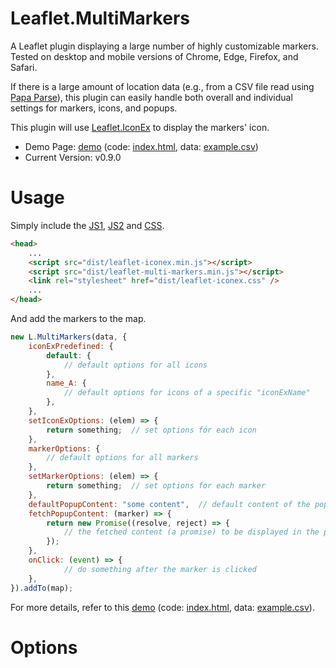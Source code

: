Leaflet.MultiMarkers
=

A Leaflet plugin displaying a large number of highly customizable markers. Tested on desktop and mobile versions of Chrome, Edge, Firefox, and Safari.

If there is a large amount of location data (e.g., from a CSV file read using [Papa Parse](https://www.papaparse.com/)), this plugin can easily handle both overall and individual settings for markers, icons, and popups.

This plugin will use [Leaflet.IconEx](https://github.com/mfhsieh/leaflet-iconex) to display the markers' icon.

* Demo Page: [demo](https://mfhsieh.github.io/leaflet-multi-markers/) (code: [index.html](index.html), data: [example.csv](examples/example.csv))
* Current Version: v0.9.0


# Usage

Simply include the [JS1](dist/leaflet-iconex.min.js), [JS2](dist/leaflet-multi-markers.min.js) and [CSS](dist/leaflet-iconex.css).

```html
<head>
    ...
    <script src="dist/leaflet-iconex.min.js"></script>
    <script src="dist/leaflet-multi-markers.min.js"></script>
    <link rel="stylesheet" href="dist/leaflet-iconex.css" />
    ...
</head>
```

And add the markers to the map.

```js
new L.MultiMarkers(data, {
    iconExPredefined: {
        default: {
            // default options for all icons
        },
        name_A: {
            // default options for icons of a specific "iconExName"
        },
    },
    setIconExOptions: (elem) => {
        return something;  // set options for each icon
    },
    markerOptions: {
        // default options for all markers
    },
    setMarkerOptions: (elem) => {
        return something;  // set options for each marker
    },
    defaultPopupContent: "some content",  // default content of the popup window
    fetchPopupContent: (marker) => {
        return new Promise((resolve, reject) => { 
            // the fetched content (a promise) to be displayed in the popup window
        });
    },
    onClick: (event) => {
            // do something after the marker is clicked
    },
}).addTo(map);

```

For more details, refer to this [demo](https://mfhsieh.github.io/leaflet-multi-markers/) (code: [index.html](index.html), data: [example.csv](examples/example.csv)).


# Options

